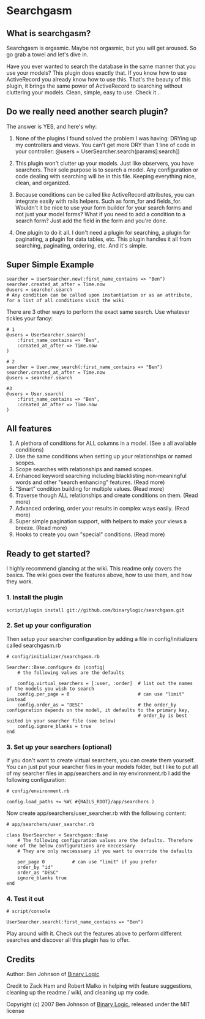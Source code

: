 # Searchgasm

## What is searchgasm?

Searchgasm is orgasmic. Maybe not orgasmic, but you will get aroused. So go grab a towel and let's dive in.

Have you ever wanted to search the database in the same manner that you use your models? This plugin does exactly that. If you know how to use ActiveRecord you already know how to use this. That's the beauty of this plugin, it brings the same power of ActiveRecord to searching without cluttering your models. Clean, simple, easy to use. Check it...

## Do we really need another search plugin?

The answer is YES, and here's why:

1. None of the plugins I found solved the problem I was having: DRYing up my controllers and views. You can't get more DRY than 1 line of code in your controller: @users = UserSearcher.search(params[:search])

2. This plugin won't clutter up your models. Just like observers, you have searchers. Their sole purpose is to search a model. Any configuration or code dealing with searching will be in this file. Keeping everything nice, clean, and organized.

3. Because conditions can be called like ActiveRecord attributes, you can integrate easily with rails helpers. Such as form\_for and fields\_for. Wouldn't it be nice to use your form builder for your search forms and not just your model forms? What if you need to add a condition to a search form? Just add the field in the form and you're done.

4. One plugin to do it all. I don't need a plugin for searching, a plugin for paginating, a plugin for data tables, etc. This plugin handles it all from searching, paginating, ordering, etc. And it's simple.

## Super Simple Example

    searcher = UserSearcher.new(:first_name_contains => "Ben")
    searcher.created_at_after = Time.now
    @users = searcher.search
    # Any condition can be called upon instantiation or as an attribute, for a list of all conditions visit the wiki

There are 3 other ways to perform the exact same search. Use whatever tickles your fancy:

    # 1
    @users = UserSearcher.search(
        :first_name_contains => "Ben",
        :created_at_after => Time.now
    )
    
    # 2
    searcher = User.new_search(:first_name_contains => "Ben")
    searcher.created_at_after = Time.now
    @users = searcher.search
    
    #3
    @users = User.search(
        :first_name_contains => "Ben",
        :created_at_after => Time.now
    )

## All features

1. A plethora of conditions for ALL columns in a model. (See a all available conditions)
2. Use the same conditions when setting up your relationships or named scopes.
3. Scope searches with relationships and named scopes.
4. Enhanced keyword searching including blacklisting non-meaningful words and other "search enhancing" features. (Read more)
5. "Smart" condition building for multiple values. (Read more)
6. Traverse though ALL relationships and create conditions on them. (Read more)
7. Advanced ordering, order your results in complex ways easily. (Read more)
8. Super simple pagination support, with helpers to make your views a breeze. (Read more)
9. Hooks to create you own "special" conditions. (Read more)

## Ready to get started?

I highly recommend glancing at the wiki. This readme only covers the basics. The wiki goes over the features above, how to use them, and how they work.

### 1. Install the plugin

    script/plugin install git://github.com/binarylogic/searchgasm.git

### 2. Set up your configuration

Then setup your searcher configuration by adding a file in config/initializers called searchgasm.rb

    # config/initializer/searchgasm.rb
    
    Searcher::Base.configure do |config|
        # the following values are the defaults
        
        config.virtual_searchers = [:user, :order]  # list out the names of the models you wish to search
        config.per_page = 0                         # can use "limit" instead
        config.order_as = "DESC"                    # the order_by configuration depends on the model, it defaults to the primary key,
                                                    # order_by is best suited in your searcher file (see below)
        config.ignore_blanks = true
    end


### 3. Set up your searchers (optional)

If you don't want to create virtual searchers, you can create them yourself. You can just put your searcher files in your models folder, but I like to put all of my searcher files in app/searchers and in my environment.rb I add the following configuration:
  
    # config/environment.rb
    
    config.load_paths += %W( #{RAILS_ROOT}/app/searchers )

Now create app/searchers/user_searcher.rb with the following content:
  
    # app/searchers/user_searcher.rb
    
    class UserSearcher < Searchgasm::Base
        # The following configuration values are the defaults. Therefore none of the below configurations are neccessary
        # They are only neccesssary if you want to override the defaults
        
        per_page 0          # can use "limit" if you prefer
        order_by "id"
        order_as "DESC"
        ignore_blanks true
    end


### 4. Test it out

    # script/console
    
    UserSearcher.search(:first_name_contains => "Ben")

Play around with it. Check out the features above to perform different searches and discover all this plugin has to offer.


## Credits

Author: Ben Johnson of [Binary Logic](http://www.binarylogic.com)

Credit to Zack Ham and Robert Malko in helping with feature suggestions, cleaning up the readme / wiki, and cleaning up my code.


Copyright (c) 2007 Ben Johnson of [Binary Logic](http://www.binarylogic.com), released under the MIT license